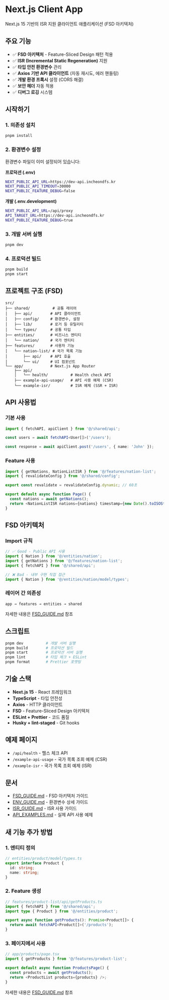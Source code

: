 # Next.js Client App

Next.js 15 기반의 ISR 지원 클라이언트 애플리케이션 (FSD 아키텍처)

## 주요 기능

- ✅ **FSD 아키텍처** - Feature-Sliced Design 패턴 적용
- ✅ **ISR (Incremental Static Regeneration)** 지원
- ✅ **타입 안전 환경변수** 관리
- ✅ **Axios 기반 API 클라이언트** (자동 재시도, 에러 핸들링)
- ✅ **개발 환경 프록시** 설정 (CORS 해결)
- ✅ **보안 헤더** 자동 적용
- ✅ **디버그 로깅** 시스템

## 시작하기

### 1. 의존성 설치

```bash
pnpm install
```

### 2. 환경변수 설정

환경변수 파일이 이미 설정되어 있습니다:

**프로덕션 (.env)**

```bash
NEXT_PUBLIC_API_URL=https://dev-api.incheondfs.kr
NEXT_PUBLIC_API_TIMEOUT=30000
NEXT_PUBLIC_FEATURE_DEBUG=false
```

**개발 (.env.development)**

```bash
NEXT_PUBLIC_API_URL=/api/proxy
API_TARGET_URL=https://dev-api.incheondfs.kr
NEXT_PUBLIC_FEATURE_DEBUG=true
```

### 3. 개발 서버 실행

```bash
pnpm dev
```

### 4. 프로덕션 빌드

```bash
pnpm build
pnpm start
```

## 프로젝트 구조 (FSD)

```
src/
├── shared/          # 공통 레이어
│   ├── api/        # API 클라이언트
│   ├── config/     # 환경변수, 설정
│   ├── lib/        # 로거 등 유틸리티
│   └── types/      # 공통 타입
├── entities/       # 비즈니스 엔티티
│   └── nation/     # 국가 엔티티
├── features/       # 사용자 기능
│   └── nation-list/ # 국가 목록 기능
│       ├── api/    # API 호출
│       └── ui/     # UI 컴포넌트
└── app/            # Next.js App Router
    ├── api/
    │   └── health/          # Health check API
    ├── example-api-usage/   # API 사용 예제 (CSR)
    └── example-isr/         # ISR 예제 (SSR + ISR)
```

## API 사용법

### 기본 사용

```typescript
import { fetchAPI, apiClient } from '@/shared/api';

const users = await fetchAPI<User[]>('/users');

const response = await apiClient.post('/users', { name: 'John' });
```

### Feature 사용

```typescript
import { getNations, NationListISR } from '@/features/nation-list';
import { revalidateConfig } from '@/shared/config';

export const revalidate = revalidateConfig.dynamic; // 60초

export default async function Page() {
  const nations = await getNations();
  return <NationListISR nations={nations} timestamp={new Date().toISOString()} />;
}
```

## FSD 아키텍처

### Import 규칙

```typescript
// ✅ Good - Public API 사용
import { Nation } from '@/entities/nation';
import { getNations } from '@/features/nation-list';
import { fetchAPI } from '@/shared/api';

// ❌ Bad - 내부 구현 직접 접근
import { Nation } from '@/entities/nation/model/types';
```

### 레이어 간 의존성

```
app → features → entities → shared
```

자세한 내용은 [FSD_GUIDE.md](./docs/FSD_GUIDE.md) 참조

## 스크립트

```bash
pnpm dev          # 개발 서버 실행
pnpm build        # 프로덕션 빌드
pnpm start        # 프로덕션 서버 실행
pnpm lint         # 타입 체크 + ESLint
pnpm format       # Prettier 포맷팅
```

## 기술 스택

- **Next.js 15** - React 프레임워크
- **TypeScript** - 타입 안전성
- **Axios** - HTTP 클라이언트
- **FSD** - Feature-Sliced Design 아키텍처
- **ESLint + Prettier** - 코드 품질
- **Husky + lint-staged** - Git hooks

## 예제 페이지

- `/api/health` - 헬스 체크 API
- `/example-api-usage` - 국가 목록 조회 예제 (CSR)
- `/example-isr` - 국가 목록 조회 예제 (ISR)

## 문서

- [FSD_GUIDE.md](./docs/FSD_GUIDE.md) - FSD 아키텍처 가이드
- [ENV_GUIDE.md](./docs/ENV_GUIDE.md) - 환경변수 상세 가이드
- [ISR_GUIDE.md](./docs/ISR_GUIDE.md) - ISR 사용 가이드
- [API_EXAMPLES.md](./docs/API_EXAMPLES.md) - 실제 API 사용 예제

## 새 기능 추가 방법

### 1. 엔티티 정의

```typescript
// entities/product/model/types.ts
export interface Product {
  id: string;
  name: string;
}
```

### 2. Feature 생성

```typescript
// features/product-list/api/getProducts.ts
import { fetchAPI } from '@/shared/api';
import type { Product } from '@/entities/product';

export async function getProducts(): Promise<Product[]> {
  return await fetchAPI<Product[]>('/products');
}
```

### 3. 페이지에서 사용

```typescript
// app/products/page.tsx
import { getProducts } from '@/features/product-list';

export default async function ProductsPage() {
  const products = await getProducts();
  return <ProductList products={products} />;
}
```

자세한 내용은 [FSD_GUIDE.md](./docs/FSD_GUIDE.md) 참조
